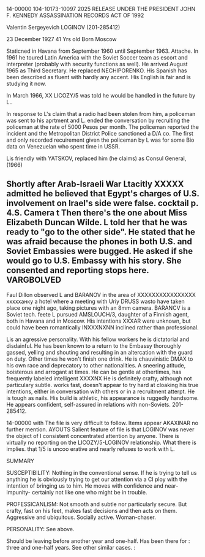 14-00000
104-10173-10097
2025 RELEASE UNDER THE PRESIDENT JOHN F. KENNEDY ASSASSINATION RECORDS ACT OF 1992

Valentin Sergeyevich LOGINOV (201-285412)

23 December 1927 41 Yrs old Born Moscow

Staticned in Havana from September 1960 until September 1963. Attache.
In 1961 he toured Latin America with the Soviet Soccer team as escort
and interpreter (probably with security functions as well). He arrived
August 1965 as Third Secretary. He replaced NECHIPORENKO. His Spanish
has been described as fluent with hardly any accent. His English is fair
and is studying it now.

In March 1966, XX LICOZY/5 was told he would be handled in the future by
L..

In response to L's claim that a radio had been stolen from him, a policeman
was sent to his aprtment and L. ended the conversation by recruiting the
policeman at the rate of 5000 Pesos per month. The policeman reported the
incident and the Metropolitan District Police sanctioned a D/A co. The
first and only recorded recuirement given the policeman by L was for some
Bio data on Venezuelan who spent time in USSR.

Lis friendly with YATSKOV, replaced him (he claims) as Consul General, (1966)

Shortly after Arab-Israeli War Ltacitly XXXXX admitted he believed that
Egypt's charges of U.S. involvement on Irael's side were false. cocktail p.
4.S. Camera t
Then there's the one about Miss Elizabeth Duncan Wilde. L told her that he
was ready to "go to the other side". He stated that he was afraid because
the phones in both U.S. and Soviet Embassies were bugged. He asked if she
would go to U.S. Embassy with his story. She consented and reporting stops
here. VARGBOLVED
-
Faul Dillon observed L and BARANOV in the area of XXXXXXXXXXXXXXXX
ххххханку a hotel where a meeting with Uriy DRUSS wasto have taken place
one night ago, taking pictures with an 8mm camera. BARANCV is a Soviet tech.
feete
L pursued AMSLOUCH/3, daughter of a Finnish agent, both in Havana and in
Moscow. His intentions XXXAR were unknown, but could have been romantically
INXXXNXNN inclined rather than professional.

Lis an agressive personality. With his fellow workers he is dictatorial
and disdainful. He has been known to a return to the Embassy thoroughly
gassed, yelling and shouting and resulting in an altercation with the guard
on duty. Other times he won't finish one drink. He is chauvinistic DMAX to his
own race and deprecatory to other nationalities. A sneering atitude, boisterous
and arrogant at times. He can be gentle at othertimes, has frequently labeled
intelligent XXXXNX He is definitely crafty, although not particulary subtle.
works fast, doesn't appear to try hard at cloaking his true intentions, either
in conversation with others or in a recruitment atterpt. He is tough as nails.
His build is athletic, his appearance is ruggedly handsome. He appears
confident, self-assured in relations with non-Soviets.
201-285412.

14-00000
with
The file is very difficult to follow. Items appear AKAXINAR no further
mention. AYOUTS
Salient feature of file is that LOGINOV was never the object of I
consistent concentrated attention by anyone. There is virtually no
reporting on the LICOZY/5-LOGINOV relationship. What there is implies.
thạt 1/5 is uncoo erative and nearly refuses to work with L.

SUMMARY

SUSCEPTIBILITY: Nothing in the conventional sense. If he is trying to
tell us anything he is obviously trying to get our attention via a CI
ploy with the intention of bringing us to him. He moves with confidence
and near-impunity- certainly not like one who might be in trouble.

PROFESSICANLISM: Not smooth and subtle nor particularly secure. But
crafty, fast on his feet, makes fast decisions and then acts on them.
Aggressive and ubiquitous. Socially active. Woman-chaser.

PERSONALITY: See above.

Should be leaving before another year and one-half. Has been there for
: three and one-half years.
See other similar cases.
:
